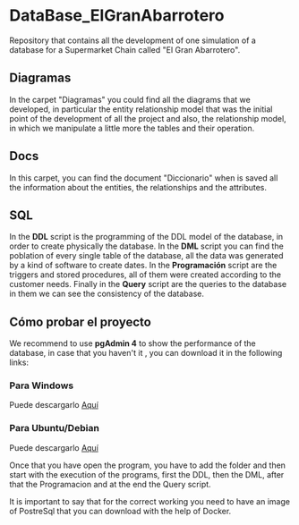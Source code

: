 # DataBase_ElGranAbarrotero
Repository that contains all the development of one simulation of a database for a Supermarket Chain called "El Gran Abarrotero".

## Diagramas
In the carpet "Diagramas" you could find all the diagrams that we developed, in particular the entity relationship model that was the initial point of the development of all the project and also, the relationship model, in which we manipulate a little more the tables and their operation.

## Docs
In this carpet, you can find the document "Diccionario" when is saved all the information about the entities, the relationships and the attributes. 

## SQL 
In the **DDL** script is the programming of the DDL model of the database, in order to create physically the database.
In the **DML** script you can find the poblation of every single table of the database, all the data was generated by a kind of software to create dates.
In the **Programación** script are the triggers and stored procedures, all of them were created according to the customer needs.
Finally in the **Query** script are the queries to the database in them we can see the consistency of the database.

## Cómo probar el proyecto
We recommend to use **pgAdmin 4** to show the performance of the database, in case that you haven't it , you can download it in the following links:

### Para Windows
Puede descargarlo [Aquí](https://www.pgadmin.org/download/pgadmin-4-windows/)

### Para Ubuntu/Debian
Puede descargarlo [Aquí](https://www.pgadmin.org/download/pgadmin-4-apt/)

Once that you have open the program, you have to add the folder and then start with the execution of the programs, first the DDL, then the DML, after that the Programacion and at the end the Query script. 

It is important to say that for the correct working you need to have an image of PostreSql that you can download with the help of Docker.

